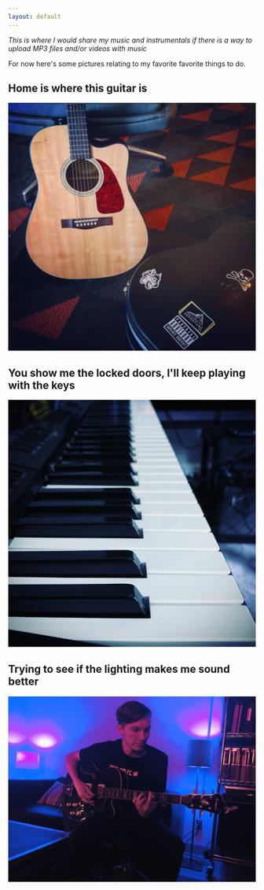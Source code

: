 ```yaml
---
layout: default
---
```


*This is where I would share my music and instrumentals if there is a way to upload MP3 files and/or videos with music*

For now here's some pictures relating to my favorite favorite things to do.

## Home is where this guitar is
![Home](/assets/images/Home.JPG)

## You show me the locked doors, I'll keep playing with the keys
![Keys](/assets/images/Keys.JPG)

## Trying to see if the lighting makes me sound better
![Guitar](/assets/images/Jammin'.JPG)
